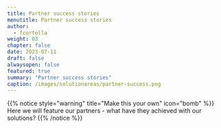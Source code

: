 ```yaml
---
title: Partner success stories
menutitle: Partner success stories
author: 
  - fcortella
weight: 03
chapter: false
date: 2023-07-11
draft: false
alwaysopen: false
featured: true
summary: "Partner success stories"
caption: /images/solutionareas/partner-success.png
---
```

{{% notice style="warning" title="Make this your own" icon="bomb" %}}
Here we will feature our partners - what have they achieved with our solutions?
{{% /notice %}}
